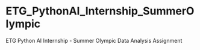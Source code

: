 # ETG_PythonAI_Internship_SummerOlympic
ETG Python AI Internship - Summer Olympic Data Analysis Assignment
